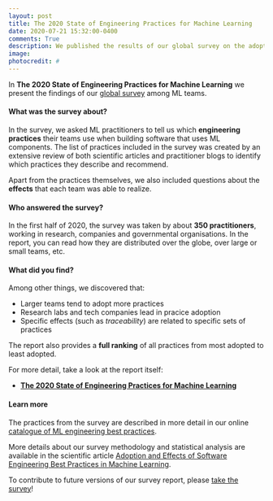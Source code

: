```yaml
---
layout: post
title: The 2020 State of Engineering Practices for Machine Learning
date: 2020-07-21 15:32:00-0400
comments: True
description: We published the results of our global survey on the adoption of engineering practices for ML teams.
image: 
photocredit: #
---
```


In **The 2020 State of Engineering Practices for Machine Learning** we present the findings of our [global survey](/survey/) among ML teams.

#### What was the survey about?

In the survey, we asked ML practitioners to tell us which **engineering practices** their teams use when building software that uses ML components. The list of practices included in the survey was created by an extensive review of both scientific articles and practitioner blogs to identify which practices they describe and recommend.

Apart from the practices themselves, we also included questions about the **effects** that each team was able to realize.

#### Who answered the survey?

In the first half of 2020, the survey was taken by about **350 practitioners**, working in research, companies and governmental organisations. In the report, you can read how they are distributed over the globe, over large or small teams, etc.

#### What did you find?

Among other things, we discovered that:

* Larger teams tend to adopt more practices
* Research labs and tech companies lead in pracice adoption
* Specific effects (such as *traceability*) are related to specific sets of practices

The report also provides a **full ranking** of all practices from most adopted to least adopted.

For more detail, take a look at the report itself:
* **<a href="/report2020">The 2020 State of Engineering Practices for Machine Learning</a>**


#### Learn more


The practices from the survey are described in more detail in our online <a href="/practices">catalogue of ML engineering best practices</a>.

More details about our survey methodology and statistical analysis are available in the scientific article <a href="/publications/esem_paper">Adoption and Effects of Software Engineering Best Practices in Machine Learning</a>.

To contribute to future versions of our survey report, please [take the survey](/survey/)!

